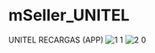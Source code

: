 # mSeller_UNITEL
UNITEL RECARGAS (APP) 
![1 1](https://user-images.githubusercontent.com/20368961/186797835-95fabc77-0fe8-4201-bf66-11beef64af42.png)
![2 0](https://user-images.githubusercontent.com/20368961/186797866-569d4ca7-8d5a-405b-b352-0188b28617eb.png)
